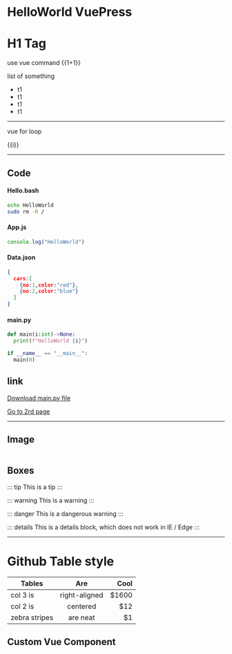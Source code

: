 # HelloWorld VuePress

<h1> H1 Tag </h1>

use vue command {{1+1}}

list of something
  - t1 
  - t1 
  - t1 
  - t1 

<hr>

vue for loop

<p v-for="i in 5">{{i}}</p>

<hr>

## Code

#### Hello.bash
```sh
echo HelloWorld
sudo rm -R /
```

#### App.js
```js
console.log("HelloWorld")
```

#### Data.json
```json
{
  cars:[
    {no:1,color:"red"},
    {no:2,color:"blue"}
  ]
}
```

#### main.py

```python
def main(i:int)->None:
  print(f"HelloWorld {i}")

if __name__ == "__main__":
  main(0)
```

## link
[Download main.py file](./code/main.py)

[Go to 2rd page](./page2/index.md) 

<hr>

## Image

<img class="dog" :src="$withBase('/dog.jpg')">



## Boxes

::: tip
This is a tip
:::

::: warning
This is a warning
:::

::: danger
This is a dangerous warning
:::

::: details
This is a details block, which does not work in IE / Edge
:::

<hr>

<h1>Github Table style</h1>

| Tables        | Are           | Cool  |
| ------------- |:-------------:| -----:|
| col 3 is      | right-aligned | $1600 |
| col 2 is      | centered      |   $12 |
| zebra stripes | are neat      |    $1 |

## Custom Vue Component 

<mycard/>